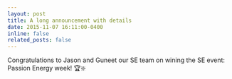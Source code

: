```yaml
---
layout: post
title: A long announcement with details
date: 2015-11-07 16:11:00-0400
inline: false
related_posts: false
---
```

Congratulations to Jason and Guneet our SE team on wining the SE event: Passion Energy week! 🏆❇️

